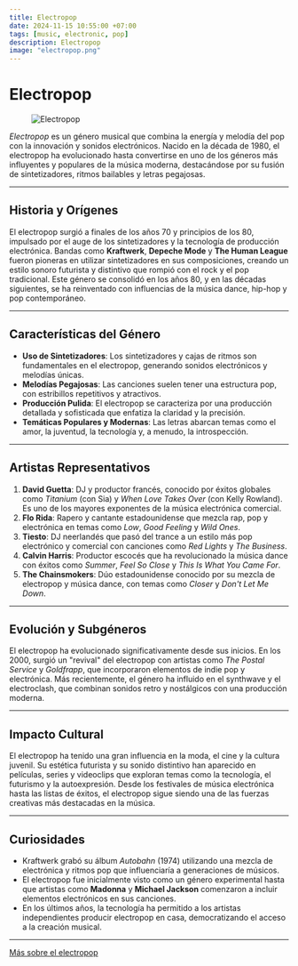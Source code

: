 ```yaml
---
title: Electropop
date: 2024-11-15 10:55:00 +07:00
tags: [music, electronic, pop]
description: Electropop
image: "electropop.png"
---
```

# Electropop

<figure>
<img src="/flexible-jekyll/assets/img/electropop.png" alt="Electropop">
</figure>

*Electropop* es un género musical que combina la energía y melodía del pop con la innovación y sonidos electrónicos. Nacido en la década de 1980, el electropop ha evolucionado hasta convertirse en uno de los géneros más influyentes y populares de la música moderna, destacándose por su fusión de sintetizadores, ritmos bailables y letras pegajosas.

---

## Historia y Orígenes

El electropop surgió a finales de los años 70 y principios de los 80, impulsado por el auge de los sintetizadores y la tecnología de producción electrónica. Bandas como **Kraftwerk**, **Depeche Mode** y **The Human League** fueron pioneras en utilizar sintetizadores en sus composiciones, creando un estilo sonoro futurista y distintivo que rompió con el rock y el pop tradicional. Este género se consolidó en los años 80, y en las décadas siguientes, se ha reinventado con influencias de la música dance, hip-hop y pop contemporáneo.

---

## Características del Género

- **Uso de Sintetizadores**: Los sintetizadores y cajas de ritmos son fundamentales en el electropop, generando sonidos electrónicos y melodías únicas.
- **Melodías Pegajosas**: Las canciones suelen tener una estructura pop, con estribillos repetitivos y atractivos.
- **Producción Pulida**: El electropop se caracteriza por una producción detallada y sofisticada que enfatiza la claridad y la precisión.
- **Temáticas Populares y Modernas**: Las letras abarcan temas como el amor, la juventud, la tecnología y, a menudo, la introspección.

---

## Artistas Representativos


1. **David Guetta**: DJ y productor francés, conocido por éxitos globales como *Titanium* (con Sia) y *When Love Takes Over* (con Kelly Rowland). Es uno de los mayores exponentes de la música electrónica comercial.
2. **Flo Rida**: Rapero y cantante estadounidense que mezcla rap, pop y electrónica en temas como *Low*, *Good Feeling* y *Wild Ones*.
3. **Tiesto**: DJ neerlandés que pasó del trance a un estilo más pop electrónico y comercial con canciones como *Red Lights* y *The Business*.
4. **Calvin Harris**: Productor escocés que ha revolucionado la música dance con éxitos como *Summer*, *Feel So Close* y *This Is What You Came For*.
5. **The Chainsmokers**: Dúo estadounidense conocido por su mezcla de electropop y música dance, con temas como *Closer* y *Don't Let Me Down*.


---

## Evolución y Subgéneros

El electropop ha evolucionado significativamente desde sus inicios. En los 2000, surgió un "revival" del electropop con artistas como *The Postal Service* y *Goldfrapp*, que incorporaron elementos de indie pop y electrónica. Más recientemente, el género ha influido en el synthwave y el electroclash, que combinan sonidos retro y nostálgicos con una producción moderna.

---

## Impacto Cultural

El electropop ha tenido una gran influencia en la moda, el cine y la cultura juvenil. Su estética futurista y su sonido distintivo han aparecido en películas, series y videoclips que exploran temas como la tecnología, el futurismo y la autoexpresión. Desde los festivales de música electrónica hasta las listas de éxitos, el electropop sigue siendo una de las fuerzas creativas más destacadas en la música.

---

## Curiosidades

- Kraftwerk grabó su álbum *Autobahn* (1974) utilizando una mezcla de electrónica y ritmos pop que influenciaría a generaciones de músicos.
- El electropop fue inicialmente visto como un género experimental hasta que artistas como **Madonna** y **Michael Jackson** comenzaron a incluir elementos electrónicos en sus canciones.
- En los últimos años, la tecnología ha permitido a los artistas independientes producir electropop en casa, democratizando el acceso a la creación musical.

---

<a href="https://es.wikipedia.org/wiki/Electropop" target="_blank" rel="noopener">Más sobre el electropop</a>
